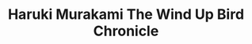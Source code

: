 ---
title: Haruki Murakami The Wind Up Bird Chronicle
categories: [fantasy novel,fiction literature]
tags: [1994,Japan,⭐⭐⭐⭐⭐⭐⭐⭐☆☆ 8/10,Murakami,1995,story,low fantasy]
---